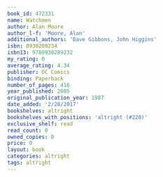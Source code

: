 ```yaml
---
book_id: 472331
name: Watchmen
author: Alan Moore
author_l-f: 'Moore, Alan'
additional_authors: 'Dave Gibbons, John Higgins'
isbn: 0930289234
isbn13: 9780930289232
my_rating: 0
average_rating: 4.34
publisher: DC Comics
binding: Paperback
number_of_pages: 416
year_published: 2005
original_publication_year: 1987
date_added: '2/28/2017'
bookshelves: altright
bookshelves_with_positions: 'altright (#220)'
exclusive_shelf: read
read_count: 0
owned_copies: 0
price: 0
layout: book
categories: altright
tags: altright
---
```

